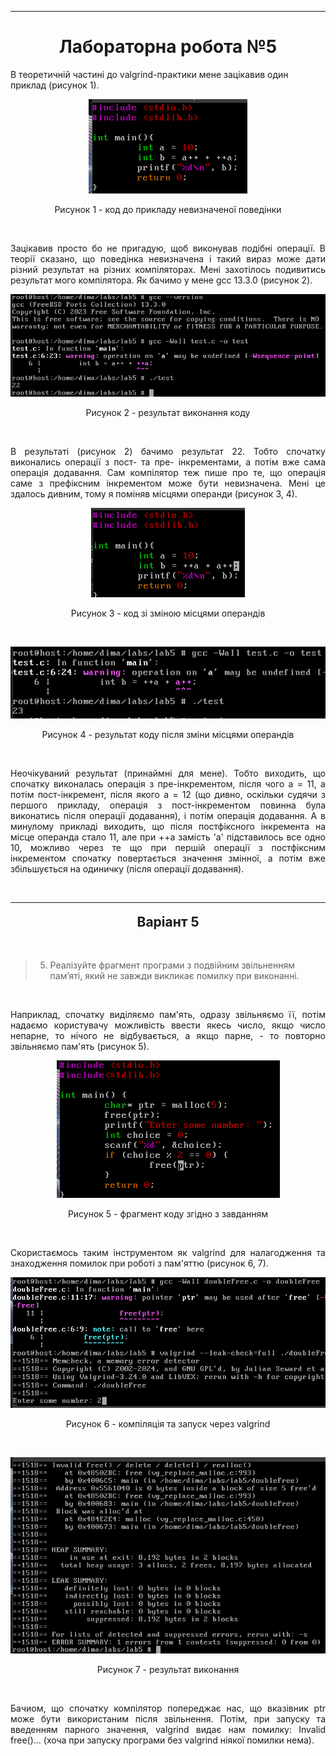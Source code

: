<hr>

# <p style="margin: 0; text-align: center;">Лабораторна робота №5</p>

В теоретичній частині до valgrind-практики мене зацікавив один приклад (рисунок 1).

<p align='center'>
    <img src="img/1.png">
</p>
<p align='center'>
    Рисунок 1 - код до прикладу невизначеної поведінки
</p><br>

<p align='justify'>
    Зацікавив просто бо не пригадую, щоб виконував подібні операції. В теорії сказано, що поведінка невизначена і такий вираз може дати різний результат на різних компіляторах. Мені захотілось подивитись результат мого компілятора. Як бачимо у мене gcc 13.3.0 (рисунок 2).
</p>

<p align='center'>
    <img src="img/2.png">
</p>
<p align='center'>
    Рисунок 2 - результат виконання коду
</p><br>

<p align='justify'>
    В результаті (рисунок 2) бачимо результат 22. Тобто спочатку виконались операції з пост- та пре- інкрементами, а потім вже сама операція додавання. Сам компілятор теж пише про те, що операція саме з префіксним інкрементом може бути невизначена. Мені це здалось дивним, тому я поміняв місцями операнди (рисунок 3, 4).
</p>

<p align='center'>
    <img src="img/3.png">
</p>
<p align='center'>
    Рисунок 3 - код зі зміною місцями операндів
</p><br>

<p align='center'>
    <img src="img/4.png">
</p>
<p align='center'>
    Рисунок 4 - результат коду після зміни місцями операндів
</p><br>

<p align='justify'>
    Неочікуваний результат (принаймні для мене). Тобто виходить, що спочатку виконалась операція з пре-інкрементом, після чого а = 11, а потім  пост-інкремент, після якого а = 12 (що дивно, оскільки судячи з першого прикладу, операція з пост-інкрементом повинна була виконатись після операції додавання), і потім операція додавання. А в минулому прикладі виходить, що після постфіксного інкремента на місце операнда стало 11, але при ++а замість 'a' підставилось все одно 10, можливо через те що при першій операції з постфіксним інкрементом спочатку повертається значення змінної, а потім вже збільшується на одиничку (після операції додавання). 
</p>

<br>

<hr>

## <p style="margin: -12px 0 6px 0; text-align: center;">Варіант 5</p>

<br>

> 5. Реалізуйте фрагмент програми з подвійним звільненням пам’яті, який не завжди викликає помилку при виконанні.

<br>

<p align='justify'>
    Наприклад, спочатку виділяємо пам'ять, одразу звільняємо її, потім надаємо користувачу можливість ввести якесь число, якщо число непарне, то нічого не відбувається, а якщо парне, - то повторно звільняємо пам'ять (рисунок 5).
</p>

<p align='center'>
    <img src="img/5.png">
</p>
<p align='center'>
    Рисунок 5 - фрагмент коду згідно з завданням
</p><br>

<p align='justify'>
    Скористаємось таким інструментом як valgrind для налагодження та знаходження помилок при роботі з пам'яттю (рисунок 6, 7).
</p>

<p align='center'>
    <img src="img/6.png">
</p>
<p align='center'>
    Рисунок 6 - компіляція та запуск через valgrind
</p><br>

<p align='center'>
    <img src="img/7.png">
</p>
<p align='center'>
    Рисунок 7 - результат виконання
</p><br>

<p align='justify'>
    Бачиом, що спочатку компілятор попереджає нас, що вказівник ptr може бути використаним після звільнення. Потім, при запуску та введенням парного значення, valgrind видає нам помилку: Invalid free()... (хоча при запуску програми без valgrind ніякої помилки нема).
</p>


